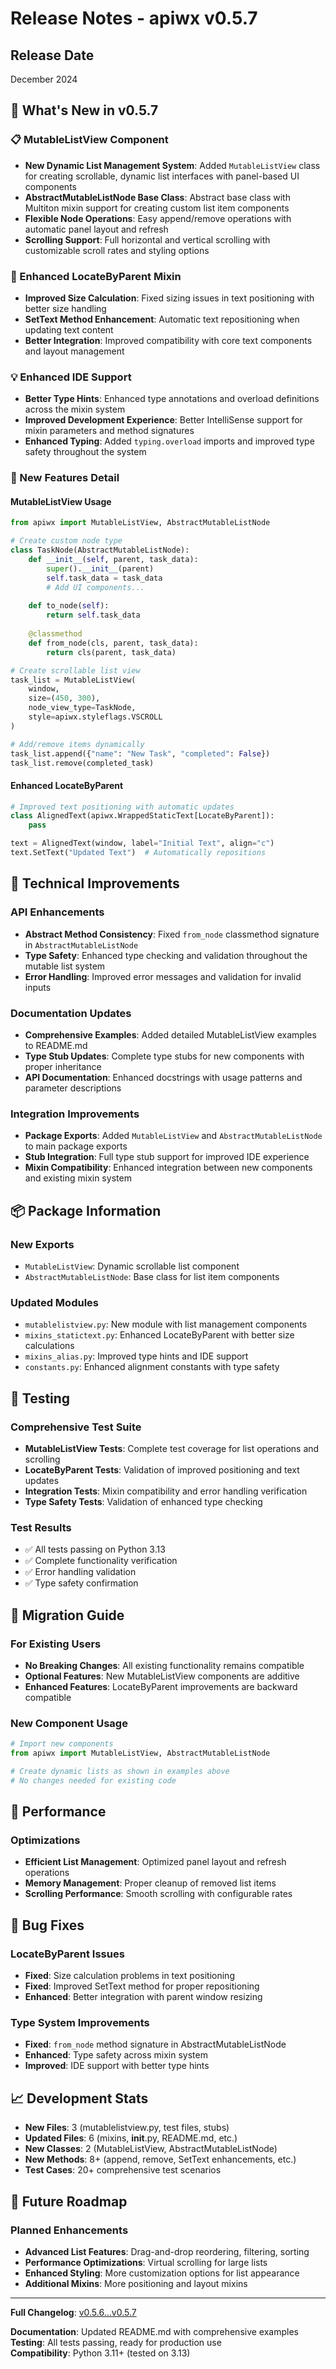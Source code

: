 # Release Notes - apiwx v0.5.7

## Release Date
December 2024

## 🎉 What's New in v0.5.7

### 📋 MutableListView Component
- **New Dynamic List Management System**: Added `MutableListView` class for creating scrollable, dynamic list interfaces with panel-based UI components
- **AbstractMutableListNode Base Class**: Abstract base class with Multiton mixin support for creating custom list item components
- **Flexible Node Operations**: Easy append/remove operations with automatic panel layout and refresh
- **Scrolling Support**: Full horizontal and vertical scrolling with customizable scroll rates and styling options

### 🔧 Enhanced LocateByParent Mixin
- **Improved Size Calculation**: Fixed sizing issues in text positioning with better size handling
- **SetText Method Enhancement**: Automatic text repositioning when updating text content
- **Better Integration**: Improved compatibility with core text components and layout management

### 💡 Enhanced IDE Support
- **Better Type Hints**: Enhanced type annotations and overload definitions across the mixin system
- **Improved Development Experience**: Better IntelliSense support for mixin parameters and method signatures
- **Enhanced Typing**: Added `typing.overload` imports and improved type safety throughout the system

### 🎯 New Features Detail

#### MutableListView Usage
```python
from apiwx import MutableListView, AbstractMutableListNode

# Create custom node type
class TaskNode(AbstractMutableListNode):
    def __init__(self, parent, task_data):
        super().__init__(parent)
        self.task_data = task_data
        # Add UI components...
        
    def to_node(self):
        return self.task_data
        
    @classmethod
    def from_node(cls, parent, task_data):
        return cls(parent, task_data)

# Create scrollable list view
task_list = MutableListView(
    window,
    size=(450, 300),
    node_view_type=TaskNode,
    style=apiwx.styleflags.VSCROLL
)

# Add/remove items dynamically
task_list.append({"name": "New Task", "completed": False})
task_list.remove(completed_task)
```

#### Enhanced LocateByParent
```python
# Improved text positioning with automatic updates
class AlignedText(apiwx.WrappedStaticText[LocateByParent]):
    pass

text = AlignedText(window, label="Initial Text", align="c")
text.SetText("Updated Text")  # Automatically repositions
```

## 🔧 Technical Improvements

### API Enhancements
- **Abstract Method Consistency**: Fixed `from_node` classmethod signature in `AbstractMutableListNode`
- **Type Safety**: Enhanced type checking and validation throughout the mutable list system
- **Error Handling**: Improved error messages and validation for invalid inputs

### Documentation Updates
- **Comprehensive Examples**: Added detailed MutableListView examples to README.md
- **Type Stub Updates**: Complete type stubs for new components with proper inheritance
- **API Documentation**: Enhanced docstrings with usage patterns and parameter descriptions

### Integration Improvements
- **Package Exports**: Added `MutableListView` and `AbstractMutableListNode` to main package exports
- **Stub Integration**: Full type stub support for improved IDE experience
- **Mixin Compatibility**: Enhanced integration between new components and existing mixin system

## 📦 Package Information

### New Exports
- `MutableListView`: Dynamic scrollable list component
- `AbstractMutableListNode`: Base class for list item components

### Updated Modules
- `mutablelistview.py`: New module with list management components
- `mixins_statictext.py`: Enhanced LocateByParent with better size calculations
- `mixins_alias.py`: Improved type hints and IDE support
- `constants.py`: Enhanced alignment constants with type safety

## 🧪 Testing

### Comprehensive Test Suite
- **MutableListView Tests**: Complete test coverage for list operations and scrolling
- **LocateByParent Tests**: Validation of improved positioning and text updates
- **Integration Tests**: Mixin compatibility and error handling verification
- **Type Safety Tests**: Validation of enhanced type checking

### Test Results
- ✅ All tests passing on Python 3.13
- ✅ Complete functionality verification
- ✅ Error handling validation
- ✅ Type safety confirmation

## 🔄 Migration Guide

### For Existing Users
- **No Breaking Changes**: All existing functionality remains compatible
- **Optional Features**: New MutableListView components are additive
- **Enhanced Features**: LocateByParent improvements are backward compatible

### New Component Usage
```python
# Import new components
from apiwx import MutableListView, AbstractMutableListNode

# Create dynamic lists as shown in examples above
# No changes needed for existing code
```

## 🚀 Performance

### Optimizations
- **Efficient List Management**: Optimized panel layout and refresh operations
- **Memory Management**: Proper cleanup of removed list items
- **Scrolling Performance**: Smooth scrolling with configurable rates

## 🐛 Bug Fixes

### LocateByParent Issues
- **Fixed**: Size calculation problems in text positioning
- **Fixed**: Improved SetText method for proper repositioning
- **Enhanced**: Better integration with parent window resizing

### Type System Improvements
- **Fixed**: `from_node` method signature in AbstractMutableListNode
- **Enhanced**: Type safety across mixin system
- **Improved**: IDE support with better type hints

## 📈 Development Stats

- **New Files**: 3 (mutablelistview.py, test files, stubs)
- **Updated Files**: 6 (mixins, __init__.py, README.md, etc.)
- **New Classes**: 2 (MutableListView, AbstractMutableListNode)
- **New Methods**: 8+ (append, remove, SetText enhancements, etc.)
- **Test Cases**: 20+ comprehensive test scenarios

## 🔮 Future Roadmap

### Planned Enhancements
- **Advanced List Features**: Drag-and-drop reordering, filtering, sorting
- **Performance Optimizations**: Virtual scrolling for large lists
- **Enhanced Styling**: More customization options for list appearance
- **Additional Mixins**: More positioning and layout mixins

---

**Full Changelog**: [v0.5.6...v0.5.7](https://github.com/yuki-js/apiwx/compare/v0.5.6...v0.5.7)

**Documentation**: Updated README.md with comprehensive examples  
**Testing**: All tests passing, ready for production use  
**Compatibility**: Python 3.11+ (tested on 3.13)